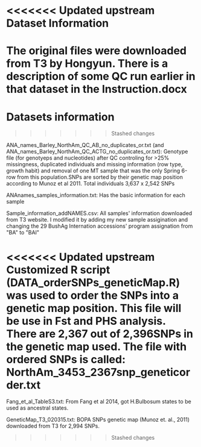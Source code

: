 <<<<<<< Updated upstream
Dataset Information
=============================
The original files were downloaded from T3 by Hongyun.
There is a description of some QC run earlier in that dataset in the Instruction.docx
=======
Datasets information
=======================
>>>>>>> Stashed changes

ANA_names_Barley_NorthAm_QC_AB_no_duplicates_or.txt  (and ANA_names_Barley_NorthAm_QC_ACTG_no_duplicates_or.txt): 
Genotype file (for genotyeps and nucleotides) after QC controling for >25% missingness, duplicated 
individuals and missing information (row type, growth habit) and removal of one MT sample that was the only Spring 6-row 
from this population.SNPs are sorted by their genetic map position according to Munoz et al 2011. Total individuals 3,637 x 2,542 SNPs

ANAnames_samples_information.txt: Has the basic information for each sample

Sample_information_addNAMES.csv: All samples' information downloaded from T3 website. I modified it by adding my new sample assigination and
changing the 29 BushAg Internation accessions' program assignation from "BA" to "BAI"

<<<<<<< Updated upstream
Customized R script (DATA_orderSNPs_geneticMap.R) was used to order the SNPs into a genetic map position. This file will be use in Fst and PHS analysis.
There are 2,367 out of 2,396SNPs in the genetic map used. The file with ordered SNPs is called: NorthAm_3453_2367snp_geneticorder.txt
=======
Fang_et_al_TableS3.txt: From Fang et al 2014, got H.Bulbosum states to be used as ancestral states.

GeneticMap_T3_020315.txt: BOPA SNPs genetic map (Munoz et. al., 2011) downloaded from T3 for 2,994 SNPs.
 
>>>>>>> Stashed changes
